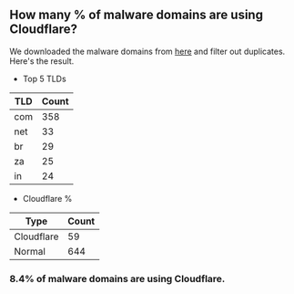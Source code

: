 ## How many % of malware domains are using Cloudflare?


We downloaded the malware domains from [here](https://urlhaus.abuse.ch) and filter out duplicates.
Here's the result.


[//]: # (start replacement)


- Top 5 TLDs

| TLD | Count |
| --- | --- |
| com | 358 |
| net | 33 |
| br | 29 |
| za | 25 |
| in | 24 |


- Cloudflare %

| Type | Count |
| --- | --- |
| Cloudflare | 59 |
| Normal | 644 |


### 8.4% of malware domains are using Cloudflare.